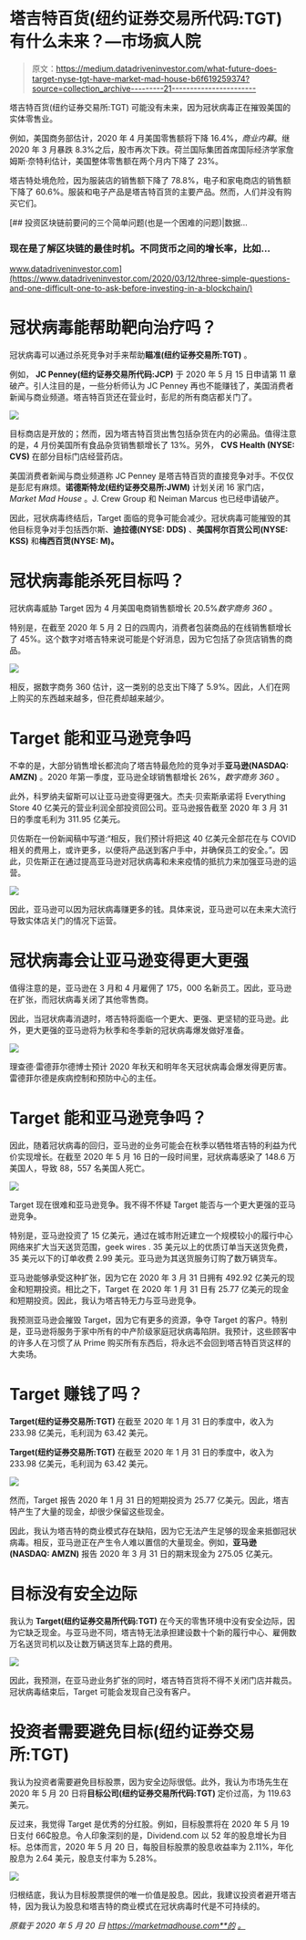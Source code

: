 # 塔吉特百货(纽约证券交易所代码:TGT)有什么未来？—市场疯人院

> 原文：<https://medium.datadriveninvestor.com/what-future-does-target-nyse-tgt-have-market-mad-house-b6f619259374?source=collection_archive---------21----------------------->

塔吉特百货(纽约证券交易所:TGT) 可能没有未来，因为冠状病毒正在摧毁美国的实体零售业。

例如，美国商务部估计，2020 年 4 月美国零售额将下降 16.4%，*商业内幕*。继 2020 年 3 月暴跌 8.3%之后，股市再次下跌。荷兰国际集团首席国际经济学家詹姆斯·奈特利估计，美国整体零售额在两个月内下降了 23%。

塔吉特处境危险，因为服装店的销售额下降了 78.8%，电子和家电商店的销售额下降了 60.6%。服装和电子产品是塔吉特百货的主要产品。然而，人们并没有购买它们。

[](https://www.datadriveninvestor.com/2020/03/12/three-simple-questions-and-one-difficult-one-to-ask-before-investing-in-a-blockchain/) [## 投资区块链前要问的三个简单问题(也是一个困难的问题)|数据…

### 现在是了解区块链的最佳时机。不同货币之间的增长率，比如…

www.datadriveninvestor.com](https://www.datadriveninvestor.com/2020/03/12/three-simple-questions-and-one-difficult-one-to-ask-before-investing-in-a-blockchain/) 

# 冠状病毒能帮助靶向治疗吗？

冠状病毒可以通过杀死竞争对手来帮助**瞄准(纽约证券交易所:TGT)** 。

例如， **JC Penney(纽约证券交易所代码:JCP)** 于 2020 年 5 月 15 日申请第 11 章破产。引人注目的是，一些分析师认为 JC Penney 再也不能赚钱了，美国消费者新闻与商业频道。塔吉特百货还在营业时，彭尼的所有商店都关门了。

![](img/4fe18f7234c8889899485682557a53ed.png)

目标商店是开放的；然而，因为塔吉特百货出售包括杂货在内的必需品。值得注意的是，4 月份美国所有食品杂货销售额增长了 13%。另外， **CVS Health (NYSE: CVS)** 在部分目标门店经营药店。

美国消费者新闻与商业频道称 JC Penney 是塔吉特百货的直接竞争对手。不仅仅是彭尼有麻烦。**诺德斯特龙(纽约证券交易所:JWM)** 计划关闭 16 家门店， *Market Mad House* 。J. Crew Group 和 Neiman Marcus 也已经申请破产。

因此，冠状病毒终结后，Target 面临的竞争可能会减少。冠状病毒可能摧毁的其他目标竞争对手包括西尔斯、**迪拉德(NYSE: DDS)** 、**美国柯尔百货公司(NYSE: KSS)** 和**梅西百货(NYSE: M)。**

# 冠状病毒能杀死目标吗？

冠状病毒威胁 Target 因为 4 月美国电商销售额增长 20.5%*数字商务 360* 。

特别是，在截至 2020 年 5 月 2 日的四周内，消费者包装商品的在线销售额增长了 45%。这个数字对塔吉特来说可能是个好消息，因为它包括了杂货店销售的商品。

![](img/25643eda6d3875421aca2049e8921b1b.png)

相反，据数字商务 360 估计，这一类别的总支出下降了 5.9%。因此，人们在网上购买的东西越来越多，但花费却越来越少。

# Target 能和亚马逊竞争吗

不幸的是，大部分销售增长都流向了塔吉特最危险的竞争对手**亚马逊(NASDAQ: AMZN)** 。2020 年第一季度，亚马逊全球销售额增长 26%，*数字商务 360* 。

此外，科罗纳夫留斯可以让亚马逊变得更强大。杰夫·贝索斯承诺将 Everything Store 40 亿美元的营业利润全部投资回公司。亚马逊报告截至 2020 年 3 月 31 日的季度毛利为 311.95 亿美元。

贝佐斯在一份新闻稿中写道:“相反，我们预计将把这 40 亿美元全部花在与 COVID 相关的费用上，或许更多，以便将产品送到客户手中，并确保员工的安全。”。因此，贝佐斯正在通过提高亚马逊对冠状病毒和未来疫情的抵抗力来加强亚马逊的运营。

![](img/ca5774a2e55b0eb28f0e72e9a4b3a465.png)

因此，亚马逊可以因为冠状病毒赚更多的钱。具体来说，亚马逊可以在未来大流行导致实体店关门的情况下运营。

# 冠状病毒会让亚马逊变得更大更强

值得注意的是，亚马逊在 3 月和 4 月雇佣了 175，000 名新员工。因此，亚马逊在扩张，而冠状病毒关闭了其他零售商。

因此，当冠状病毒消退时，塔吉特将面临一个更大、更强、更坚韧的亚马逊。此外，更大更强的亚马逊将为秋季和冬季新的冠状病毒爆发做好准备。

![](img/1de6b174b071b1bc4e76ab1ac1f4bb01.png)

理查德·雷德菲尔德博士预计 2020 年秋天和明年冬天冠状病毒会爆发得更厉害。雷德菲尔德是疾病控制和预防中心的主任。

# Target 能和亚马逊竞争吗？

因此，随着冠状病毒的回归，亚马逊的业务可能会在秋季以牺牲塔吉特的利益为代价实现增长。在截至 2020 年 5 月 16 日的一段时间里，冠状病毒感染了 148.6 万美国人，导致 88，557 名美国人死亡。

![](img/713c13e8a3371f9a6e2d7acdf21aa57e.png)

Target 现在很难和亚马逊竞争。我不得不怀疑 Target 能否与一个更大更强的亚马逊竞争。

特别是，亚马逊投资了 15 亿美元，通过在城市附近建立一个规模较小的履行中心网络来扩大当天送货范围，geek wires . 35 美元以上的优质订单当天送货免费，35 美元以下的订单收费 2.99 美元。亚马逊为其送货服务订购了数万辆货车。

亚马逊能够承受这种扩张，因为它在 2020 年 3 月 31 日拥有 492.92 亿美元的现金和短期投资。相比之下，Target 在 2020 年 1 月 31 日有 25.77 亿美元的现金和短期投资。因此，我认为塔吉特无力与亚马逊竞争。

我预测亚马逊会摧毁 Target，因为它有更多的资源，争夺 Target 的客户。特别是，亚马逊将服务于家中所有的中产阶级家庭冠状病毒陷阱。我预计，这些顾客中的许多人在习惯了从 Prime 购买所有东西后，将永远不会回到塔吉特百货这样的大卖场。

# Target 赚钱了吗？

**Target(纽约证券交易所:TGT)** 在截至 2020 年 1 月 31 日的季度中，收入为 233.98 亿美元，毛利润为 63.42 美元。

**Target(纽约证券交易所:TGT)** 在截至 2020 年 1 月 31 日的季度中，收入为 233.98 亿美元，毛利润为 63.42 美元。

![](img/d9290114b4e05fdc39f314c0ce376b8e.png)

然而，Target 报告 2020 年 1 月 31 日的短期投资为 25.77 亿美元。因此，塔吉特产生了大量的现金，却很少保留这些现金。

因此，我认为塔吉特的商业模式存在缺陷，因为它无法产生足够的现金来抵御冠状病毒。相反，亚马逊正在产生令人难以置信的大量现金。例如，**亚马逊(NASDAQ: AMZN)** 报告 2020 年 3 月 31 日的期末现金为 275.05 亿美元。

# 目标没有安全边际

我认为 **Target(纽约证券交易所代码:TGT)** 在今天的零售环境中没有安全边际，因为它缺乏现金。与亚马逊不同，塔吉特无法承担建设数十个新的履行中心、雇佣数万名送货司机以及让数万辆送货车上路的费用。

![](img/731cf37e68ad07ade444fa6a96d12590.png)

因此，我预测，在亚马逊业务扩张的同时，塔吉特百货将不得不关闭门店并裁员。冠状病毒结束后，Target 可能会发现自己没有客户。

# 投资者需要避免目标(纽约证券交易所:TGT)

我认为投资者需要避免目标股票，因为安全边际很低。此外，我认为市场先生在 2020 年 5 月 20 日将**目标公司(纽约证券交易所代码:TGT)** 定价过高，为 119.63 美元。

反过来，我觉得 Target 是优秀的分红股。例如，目标股票将在 2020 年 5 月 19 日支付 66₵股息。令人印象深刻的是，Dividend.com 以 52 年的股息增长为目标。总体而言，2020 年 5 月 20 日，每股目标股票的股息收益率为 2.11%，年化股息为 2.64 美元，股息支付率为 5.28%。

![](img/0f20fd60623cda153dd826ef6a681711.png)

归根结底，我认为目标股票提供的唯一价值是股息。因此，我建议投资者避开塔吉特，因为我认为股息和塔吉特的商业模式在冠状病毒时代是不可持续的。

*原载于 2020 年 5 月 20 日 https://marketmadhouse.com**的* [*。*](https://marketmadhouse.com/what-future-does-target-nyse-tgt-have/)